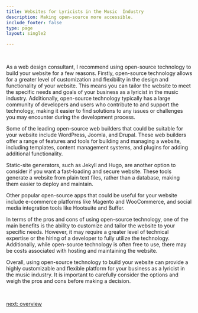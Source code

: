 ```yaml
---
title: Websites for Lyricists in the Music  Industry
description: Making open-source more accessible.
include_footer: false
type: page
layout: single2

---
```


<br>
<p>
As a web design consultant, I recommend using open-source technology to build your website for a few reasons. Firstly, open-source technology allows for a greater level of customization and flexibility in the design and functionality of your website. This means you can tailor the website to meet the specific needs and goals of your business as a lyricist in the music industry. Additionally, open-source technology typically has a large community of developers and users who contribute to and support the technology, making it easier to find solutions to any issues or challenges you may encounter during the development process.

Some of the leading open-source web builders that could be suitable for your website include WordPress, Joomla, and Drupal. These web builders offer a range of features and tools for building and managing a website, including templates, content management systems, and plugins for adding additional functionality.

Static-site generators, such as Jekyll and Hugo, are another option to consider if you want a fast-loading and secure website. These tools generate a website from plain text files, rather than a database, making them easier to deploy and maintain.

Other popular open-source apps that could be useful for your website include e-commerce platforms like Magento and WooCommerce, and social media integration tools like Hootsuite and Buffer.

In terms of the pros and cons of using open-source technology, one of the main benefits is the ability to customize and tailor the website to your specific needs. However, it may require a greater level of technical expertise or the hiring of a developer to fully utilize the technology. Additionally, while open-source technology is often free to use, there may be costs associated with hosting and maintaining the website.

Overall, using open-source technology to build your website can provide a highly customizable and flexible platform for your business as a lyricist in the music industry. It is important to carefully consider the options and weigh the pros and cons before making a decision.

<br>

<a href="https://workdojos.com/lyricist/overview">next: overview</a>
<br>
</p>

